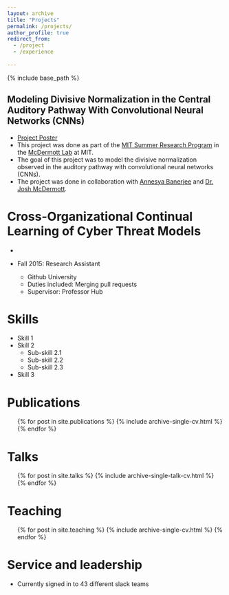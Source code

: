```yaml
---
layout: archive
title: "Projects"
permalink: /projects/
author_profile: true
redirect_from:
  - /project
  - /experience
  
---
```


{% include base_path %}

Modeling Divisive Normalization in the Central Auditory Pathway With Convolutional Neural Networks (CNNs)
-----
* [Project Poster](https://docs.google.com/presentation/d/1w0o61bmTnVsHmH37HHYQlGZ9oKInxQfK/edit#slide=id.p1)
* This project was done as part of the [MIT Summer Research Program](https://bcs.mit.edu/msrp) in the [McDermott Lab](https://mcdermottlab.mit.edu/) at MIT.
* The goal of this project was to model the divisive normalization observed in the auditory pathway with convolutional neural networks (CNNs).
* The project was done in collaboration with [Annesya Banerjee](https://www.linkedin.com/in/annesya-banerjee-313365167) and [Dr. Josh McDermott](http://web.mit.edu/jhm/www/).

Cross-Organizational Continual Learning of Cyber Threat Models
======
* 

* Fall 2015: Research Assistant
  * Github University
  * Duties included: Merging pull requests
  * Supervisor: Professor Hub
  
Skills
======
* Skill 1
* Skill 2
  * Sub-skill 2.1
  * Sub-skill 2.2
  * Sub-skill 2.3
* Skill 3

Publications
======
  <ul>{% for post in site.publications %}
    {% include archive-single-cv.html %}
  {% endfor %}</ul>
  
Talks
======
  <ul>{% for post in site.talks %}
    {% include archive-single-talk-cv.html %}
  {% endfor %}</ul>
  
Teaching
======
  <ul>{% for post in site.teaching %}
    {% include archive-single-cv.html %}
  {% endfor %}</ul>
  
Service and leadership
======
* Currently signed in to 43 different slack teams
